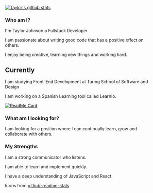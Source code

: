 <!--
**taylorjohnson141/taylorjohnson141** is a ✨ _special_ ✨ repository because its `README.md` (this file) appears on your GitHub profile.

Here are some ideas to get you started:

- 🔭 I’m currently working on ...
- 🌱 I’m currently learning ...
- 👯 I’m looking to collaborate on ...
- 🤔 I’m looking for help with ...
- 💬 Ask me about ...
- 📫 How to reach me: ...
- 😄 Pronouns: ...
- ⚡ Fun fact: ...
-->


[![Taylor's github stats](https://github-readme-stats.vercel.app/api?username=taylorjohnson141&show_icons=true&theme=dracula)](https://github.com/taylorjohnson141/github-readme-stats)

### Who am I? 

I'm Taylor Johnson a Fullstack Developer

I am passionate about writing good code that has a positive effect on others.

I enjoy being creative, learning new things and working hard.


## Currently 

I am studying Front-End Development at Turing School of Software and Design

I am working on a Spanish Learning tool called Learnlo.

[![ReadMe Card](https://github-readme-stats.vercel.app/api/pin/?username=taylorjohnson141&repo=learnlo)](https://github.com/taylorjohnson141/learnlo)


### What am I looking for?

I am looking for a position where I can continually learn, grow and collaborate with others.


### My Strengths

I am a strong communicator who listens. 

I am able to learn and implement quickly.

I have a deep understanding of JavaScript and React.



Icons from [github-readme-stats](https://github.com/anuraghazra/github-readme-stats/commits?author=anuraghazra)
